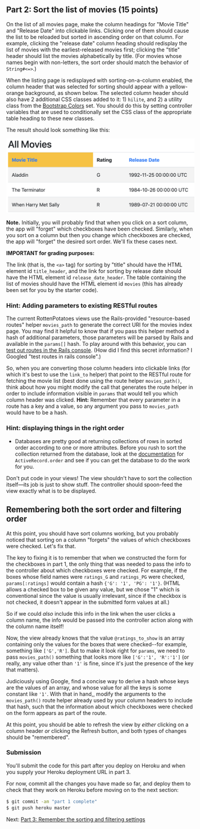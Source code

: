 ## Part 2: Sort the list of movies (15 points)

On the list of all movies page, make the column headings for "Movie
Title" and "Release Date" into clickable links. Clicking one of them
should cause the list to be reloaded but sorted in ascending order on
that column. For example, clicking the "release date" column heading
should redisplay the list of movies with the earliest-released movies
first; clicking the "title" header should list the movies
alphabetically by title. (For movies whose names begin with
non-letters, the sort order should match the behavior of
`String#<=>`.) 

When the listing page is redisplayed with sorting-on-a-column enabled,
the column header that was selected for sorting should appear with a
yellow-orange background, as shown below. The selected column header
should also have 2 additional CSS classes added to it: 1) `hilite`,
and 2) a utility class from the [Bootstrap
Colors](https://getbootstrap.com/docs/4.5/utilities/colors/) set. You
should do this by setting controller variables that are used to
conditionally set the CSS class of the appropriate table heading to
these new classes. 

The result should look something like this:

![Screenshot showing the "Movie Title" column selected with a yellow background.](../table-header-screenshot.png)

**Note.** Initially, you will probably find that when you click on a
sort column, the app will "forget" which checkboxes have been
checked.   Similarly, when you sort on a column but then you change
which checkboxes are checked, the app will "forget" the desired sort
order.  We'll fix these cases next.

**IMPORTANT for grading purposes:**

The link (that is, the `<a>` tag) for sorting by "title" should have the HTML element id `title_header`, and the link for sorting by release date should have the HTML element id `release_date_header`.  The table containing the list of movies should have the HTML element id `movies` (this has already been set for you by the starter code).


### Hint: Adding parameters to existing RESTful routes


The current RottenPotatoes views use the Rails-provided
"resource-based routes" helper `movies_path` to generate the correct
URI for the movies index page. You may find it helpful to know that if
you pass this helper method a hash of additional parameters, those
parameters will be parsed by Rails and available in the `params[]`
hash.  To play around with this behavior, you can [test out routes in
the Rails
console](https://stackoverflow.com/questions/1397644/testing-routes-in-the-console).
(How did I find this secret information?  I Googled "test routes in
rails console".)

So, when you are converting those column headers into clickable
links (for which it's best to use the `link_to` helper) that point to
the RESTful route for fetching the movie list (best done using the
route helper `movies_path()`, think about
how you might modify the call that generates the route helper in order
to include information visible in `params` that would tell you which
column header was clicked.  **Hint:** Remember that every parameter in
a route has a key and a value, so any argument you pass to
`movies_path` would have to be a hash.

### Hint: displaying things in the right order

* Databases are pretty good at returning collections of rows in sorted order according to one or more attributes. Before you rush to sort the collection returned from the database, look at the [documentation](http://api.rubyonrails.org/v4.2.11/) for `ActiveRecord.order` and see if you can get the database to do the work for you.

Don't put code in your views! The view shouldn't have to sort the collection itself—its job is just to show stuff. The controller should spoon-feed the view exactly what is to be displayed.

## Remembering both the sort order and filtering order

At this point, you should have sort columns working, but you probably
noticed that sorting on a column "forgets" the values of which
checkboxes were checked.  Let's fix that.

The key to fixing it is to remember that when we constructed the form
for the checkboxes in part 1, the only thing that was needed to pass
the info to the controller about which checkboxes were checked.  For
example, if the boxes whose field names were `ratings_G` and
`ratings_PG` were checked, `params[:ratings]` would contain a hash 
`{'G': '1', 'PG': '1'}`.  (HTML allows a checked box to be given any
value, but we chose "1" which is conventional since the value is
usually irrelevant, since if the checkbox is not checked, it doesn't
appear in the submitted form values at all.)

So if we could _also_ include this info in the link when the user
clicks a column name, the info would be passed into the controller
action along with the column name itself!

Now, the view already knows that the value `@ratings_to_show` is
an array containing only the values for the
boxes that were checked--for example, something like `['G','R']`.  But
to make it look right for `params`, we need to pass `movies_path()`
something that looks more like `['G':'1', 'R':'1']` (or really, any
value other than `'1'` is fine, since it's just the presence of the
key that matters).

Judiciously using Google, find a concise way to derive a hash whose
keys are the values of an array, and whose value for all the keys is
some constant like `'1'`.
With that in hand,, modify the arguments to the `movies_path()` route
helper already used by your column headers to include that hash, such that the information
about which checkboxes were checked on the form appears as part of the
route.

At this point, you should be able to refresh the view by _either_
clicking on a column header _or_ clicking the Refresh button, and both
types of changes should be "remembered".

### Submission

You'll submit the code for this part after you deploy on Heroku and when you supply your Heroku deployment URL in part 3.

For now, commit all the changes you have made so far, and deploy them to check that they work on Heroku before moving on to the next section:

```sh
$ git commit -am "part 1 complete"
$ git push heroku master
```

Next: [Part 3: Remember the sorting and filtering settings](part_3.md)

